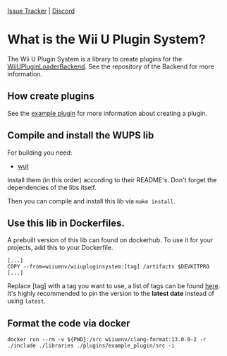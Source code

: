 [Issue Tracker](https://github.com/wiiu-env/WiiUPluginSystem/issues) | [Discord](https://discord.gg/bZ2rep2)
 
# What is the Wii U Plugin System?

The Wii U Plugin System is a library to create plugins for the [WiiUPluginLoaderBackend](https://github.com/wiiu-env/WiiUPluginLoaderBackend).
See the repository of the Backend for more information.

## How create plugins
See the [example plugin](https://github.com/wiiu-env/WiiUPluginSystem/tree/master/plugins/example_plugin) for more information about creating a plugin.

## Compile and install the WUPS lib
For building you need:
- [wut](https://github.com/devkitPro/wut)

Install them (in this order) according to their README's. Don't forget the dependencies of the libs itself.

Then you can compile and install this lib via `make install`.

## Use this lib in Dockerfiles.
A prebuilt version of this lib can found on dockerhub. To use it for your projects, add this to your Dockerfile.
```
[...]
COPY --from=wiiuenv/wiiupluginsystem:[tag] /artifacts $DEVKITPRO
[...]
```
Replace [tag] with a tag you want to use, a list of tags can be found [here](https://hub.docker.com/r/wiiuenv/wiiupluginsystem/tags).
It's highly recommended to pin the version to the **latest date** instead of using `latest`.

## Format the code via docker

`docker run --rm -v ${PWD}:/src wiiuenv/clang-format:13.0.0-2 -r ./include ./libraries ./plugins/example_plugin/src -i`
